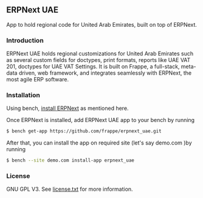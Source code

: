 ## ERPNext UAE

App to hold regional code for United Arab Emirates, built on top of ERPNext.

### Introduction

ERPNext UAE holds regional customizations for United Arab Emirates such as several custom fields for doctypes, print formats, reports like UAE VAT 201, doctypes for UAE VAT Settings. It is built on Frappe, a full-stack, meta-data driven, web framework, and integrates seamlessly with ERPNext, the most agile ERP software.


### Installation

Using bench, [install ERPNext](https://github.com/frappe/bench#installation) as mentioned here.

Once ERPNext is installed, add ERPNext UAE app to your bench by running

```sh
$ bench get-app https://github.com/frappe/erpnext_uae.git
```

After that, you can install the app on required site (let's say demo.com )by running

```sh
$ bench --site demo.com install-app erpnext_uae
```

### License

GNU GPL V3. See [license.txt](https://github.com/frappe/erpnext_uae/blob/develop/license.txt) for more information.
